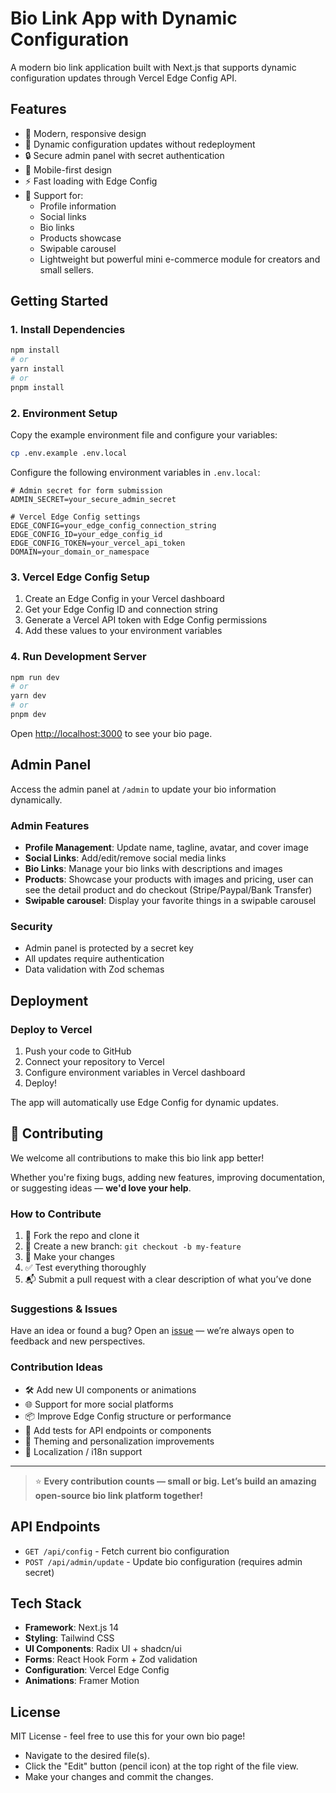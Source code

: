 # Bio Link App with Dynamic Configuration

A modern bio link application built with Next.js that supports dynamic configuration updates through Vercel Edge Config API.

## Features

- 🎨 Modern, responsive design
- 🔧 Dynamic configuration updates without redeployment
- 🔒 Secure admin panel with secret authentication
- 📱 Mobile-first design
- ⚡ Fast loading with Edge Config
- 🎯 Support for:
  - Profile information
  - Social links
  - Bio links
  - Products showcase
  - Swipable carousel
  - Lightweight but powerful mini e-commerce module for creators and small sellers.

## Getting Started

### 1. Install Dependencies

```bash
npm install
# or
yarn install
# or
pnpm install
```

### 2. Environment Setup

Copy the example environment file and configure your variables:

```bash
cp .env.example .env.local
```

Configure the following environment variables in `.env.local`:

```env
# Admin secret for form submission
ADMIN_SECRET=your_secure_admin_secret

# Vercel Edge Config settings
EDGE_CONFIG=your_edge_config_connection_string
EDGE_CONFIG_ID=your_edge_config_id
EDGE_CONFIG_TOKEN=your_vercel_api_token
DOMAIN=your_domain_or_namespace
```

### 3. Vercel Edge Config Setup

1. Create an Edge Config in your Vercel dashboard
2. Get your Edge Config ID and connection string
3. Generate a Vercel API token with Edge Config permissions
4. Add these values to your environment variables

### 4. Run Development Server

```bash
npm run dev
# or
yarn dev
# or
pnpm dev
```

Open [http://localhost:3000](http://localhost:3000) to see your bio page.

## Admin Panel

Access the admin panel at `/admin` to update your bio information dynamically.

### Admin Features

- **Profile Management**: Update name, tagline, avatar, and cover image
- **Social Links**: Add/edit/remove social media links
- **Bio Links**: Manage your bio links with descriptions and images
- **Products**: Showcase your products with images and pricing, user can see the detail product and do checkout (Stripe/Paypal/Bank Transfer)
- **Swipable carousel**: Display your favorite things in a swipable carousel

### Security

- Admin panel is protected by a secret key
- All updates require authentication
- Data validation with Zod schemas

## Deployment

### Deploy to Vercel

1. Push your code to GitHub
2. Connect your repository to Vercel
3. Configure environment variables in Vercel dashboard
4. Deploy!

The app will automatically use Edge Config for dynamic updates.


## 🤝 Contributing

We welcome all contributions to make this bio link app better!

Whether you're fixing bugs, adding new features, improving documentation, or suggesting ideas — **we'd love your help**.

### How to Contribute

1. 🍴 Fork the repo and clone it
2. 🌱 Create a new branch: `git checkout -b my-feature`
3. 🔧 Make your changes
4. ✅ Test everything thoroughly
5. 📬 Submit a pull request with a clear description of what you’ve done

### Suggestions & Issues

Have an idea or found a bug?
Open an [issue](https://github.com/LaBanHSPO/premium-bio-website/issues) — we’re always open to feedback and new perspectives.

### Contribution Ideas

* 🛠 Add new UI components or animations
* 🌐 Support for more social platforms
* 📦 Improve Edge Config structure or performance
* 🧪 Add tests for API endpoints or components
* 🌈 Theming and personalization improvements
* 💬 Localization / i18n support

---

> ⭐ **Every contribution counts — small or big.
> Let’s build an amazing open-source bio link platform together!**


## API Endpoints

- `GET /api/config` - Fetch current bio configuration
- `POST /api/admin/update` - Update bio configuration (requires admin secret)

## Tech Stack

- **Framework**: Next.js 14
- **Styling**: Tailwind CSS
- **UI Components**: Radix UI + shadcn/ui
- **Forms**: React Hook Form + Zod validation
- **Configuration**: Vercel Edge Config
- **Animations**: Framer Motion

## License

MIT License - feel free to use this for your own bio page!

- Navigate to the desired file(s).
- Click the "Edit" button (pencil icon) at the top right of the file view.
- Make your changes and commit the changes.
